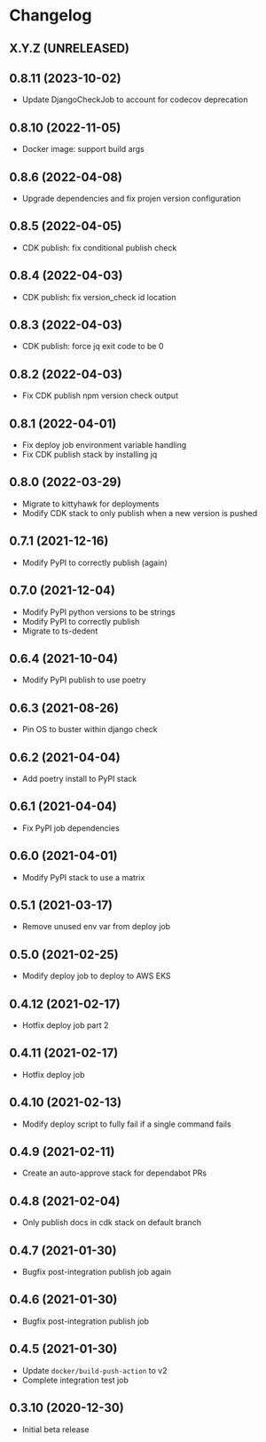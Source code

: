 # Changelog

## X.Y.Z (UNRELEASED)

## 0.8.11 (2023-10-02)

- Update DjangoCheckJob to account for codecov deprecation

## 0.8.10 (2022-11-05)

- Docker image: support build args

## 0.8.6 (2022-04-08)

- Upgrade dependencies and fix projen version configuration

## 0.8.5 (2022-04-05)

- CDK publish: fix conditional publish check

## 0.8.4 (2022-04-03)

- CDK publish: fix version_check id location

## 0.8.3 (2022-04-03)

- CDK publish: force jq exit code to be 0

## 0.8.2 (2022-04-03)

- Fix CDK publish npm version check output

## 0.8.1 (2022-04-01)

- Fix deploy job environment variable handling
- Fix CDK publish stack by installing jq

## 0.8.0 (2022-03-29)

- Migrate to kittyhawk for deployments
- Modify CDK stack to only publish when a new version is pushed

## 0.7.1 (2021-12-16)

- Modify PyPI to correctly publish (again)

## 0.7.0 (2021-12-04)

- Modify PyPI python versions to be strings
- Modify PyPI to correctly publish
- Migrate to ts-dedent

## 0.6.4 (2021-10-04)

- Modify PyPI publish to use poetry

## 0.6.3 (2021-08-26)

- Pin OS to buster within django check

## 0.6.2 (2021-04-04)

- Add poetry install to PyPI stack

## 0.6.1 (2021-04-04)

- Fix PyPI job dependencies

## 0.6.0 (2021-04-01)

- Modify PyPI stack to use a matrix

## 0.5.1 (2021-03-17)

- Remove unused env var from deploy job

## 0.5.0 (2021-02-25)

- Modify deploy job to deploy to AWS EKS

## 0.4.12 (2021-02-17)

- Hotfix deploy job part 2

## 0.4.11 (2021-02-17)

- Hotfix deploy job

## 0.4.10 (2021-02-13)

- Modify deploy script to fully fail if a single command fails

## 0.4.9 (2021-02-11)

- Create an auto-approve stack for dependabot PRs

## 0.4.8 (2021-02-04)

- Only publish docs in cdk stack on default branch

## 0.4.7 (2021-01-30)

- Bugfix post-integration publish job again

## 0.4.6 (2021-01-30)

- Bugfix post-integration publish job

## 0.4.5 (2021-01-30)

- Update `docker/build-push-action` to v2
- Complete integration test job

## 0.3.10 (2020-12-30)

- Initial beta release
